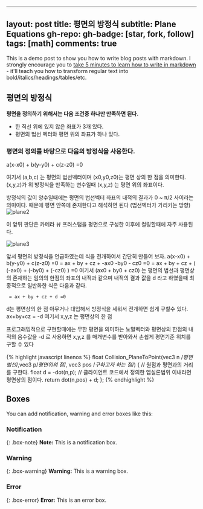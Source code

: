  ---
layout: post
title: 평면의 방정식
subtitle: Plane Equations
gh-repo:
gh-badge: [star, fork, follow]
tags: [math]
comments: true
---

This is a demo post to show you how to write blog posts with markdown.  I strongly encourage you to [take 5 minutes to learn how to write in markdown](https://markdowntutorial.com/) - it'll teach you how to transform regular text into bold/italics/headings/tables/etc.


## 평면의 방정식

**평면을 정의하기 위해서는 다음 조건중 하나만 만족하면 된다.**
* 한 직선 위에 있지 않은 좌표가 3개 있다.
* 평면의 법선 벡터와 평면 위의 좌표가 하나 있다.

### 평면의 정의를 바탕으로 다음의 방정식을 사용한다.

a(x-x0) + b(y-y0) + c(z-z0) =0 

여기서 (a,b,c) 는 평면의 법선벡터이며
(x0,y0,z0)는 평면 상의 한 점을 의미한다.
(x,y,z)가 위 방정식을 만족하는 변수일때 (x,y,z) 는 평면 위의 좌표이다.

방정식의 값이 양수일때에는 평면의 
법선벡터 좌표의 내적의 결과가 0 ~ π/2 사이라는 의미이다. 
때문에 평면 안쪽에 존재한다고 해석하면 된다 (법선벡터가 가리키는 방향)
![plane2](/assets/_img/plane2.png)

이 앞뒤 판단은 카메라 뷰 프러스텀을 평면으로 구성한 이후에 컬링할때에 자주 사용된다.

![plane3](/assets/_img/plane3.png)

앞서 평면의 방정식을 언급하였는데 식을 전개하여서 간단히 만들어 보자. 
a(x-x0) + b(y-y0) + c(z-z0) =0 
= ax + by + cz + -ax0 -by0 - cz0 =0
= ax + by + cz  + ( (-ax0) +  (-by0)  + (-cz0) ) =0
여기서 (ax0 + by0 + cz0) 는 평면의 법선과 평면상의 존재하는 임의의 한점의 좌표의 내적과 같으며 내적의 결과 값을 d 라고 하였을때 최종적으로 일반화한 식은 다음과 같다.
~~~
 = ax + by + cz + d =0
~~~
d는 평면상의 한 점 아무거나 대입해서 방정식을 세워서 전개하면 쉽게 구할수 있다.
ax+by+cz = -d   여기서 x,y,z 는 평면상의 한 점

프로그래밍적으로 구현할때에는 무한 평면을 의미하는 노멀벡터와 평면상의 한점의 내적의 음수값을 -d 로 사용하면  x,y,z 를 매개변수를 받아와서 손쉽게 평면기준 위치를 구할 수 있다

{% highlight javascript linenos %}
float Collision_PlaneToPoint(vec3 n /*평면 법선*/,vec3 p/*평면위의 점*/,
vec3 pos /*구하고자 하는 점*/)
{
	// 원점과 평면과의 거리를 구한다.
	float d = 	-dot(n,p);
	// 클라이언트 코드에서 정의한 앱실론범위 이내라면 평면상의 점이다.
	return dot(n,pos) + d;
};
{% endhighlight %}



## Boxes
You can add notification, warning and error boxes like this:

### Notification

{: .box-note}
**Note:** This is a notification box.

### Warning

{: .box-warning}
**Warning:** This is a warning box.

### Error

{: .box-error}
**Error:** This is an error box.
